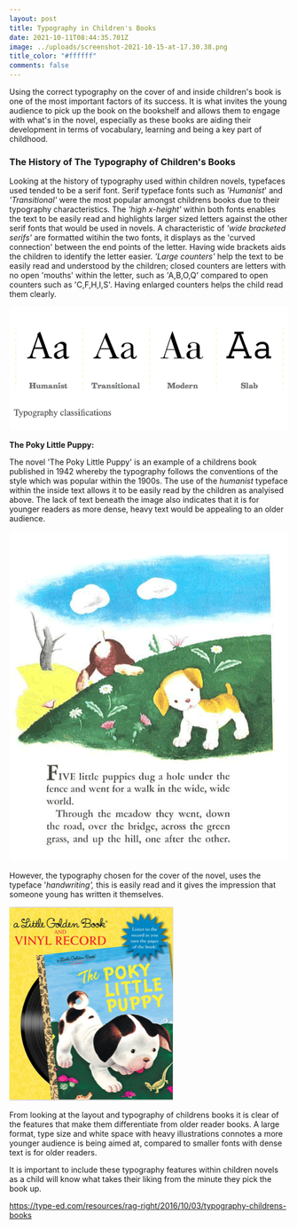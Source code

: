 ```yaml
---
layout: post
title: Typography in Children's Books
date: 2021-10-11T08:44:35.701Z
image: ../uploads/screenshot-2021-10-15-at-17.30.38.png
title_color: "#ffffff"
comments: false
---
```

Using the correct typography on the cover of and inside children's book is one of the most important factors of its success. It is what invites the young audience to pick up the book on the bookshelf and allows them to engage with what's in the novel, especially as these books are aiding their development in terms of vocabulary, learning and being a key part of childhood.

### The History of The Typography of Children's Books 

Looking at the history of typography used within children novels, typefaces used tended to be a serif font. Serif typeface fonts such as *'Humanist*' and *'Transitional'* were the most popular amongst childrens books due to their typography characteristics. The *'high x-height'* within both fonts enables the text to be easily read and highlights larger sized letters against the other serif fonts that would be used in novels. A characteristic of *'wide bracketed serifs'* are formatted witihin the two fonts, it displays as the 'curved connection' between the end points of the letter. Having wide brackets aids the children to identify the letter easier. *'Large counters'* help the text to be easily read and understood by the children; closed counters are letters with no open 'mouths' within the letter, such as 'A,B,O,Q' compared to open counters such as 'C,F,H,I,S'. Having enlarged counters helps the child read them clearly. 

![The serif typeface was popular within children's books in the 1900s due to its easy legibility.](../uploads/screenshot-2021-10-15-at-13.02.29.png)

**The Poky Little Puppy:** 

The novel 'The Poky Little Puppy' is an example of a childrens book published in 1942 whereby the typography follows the conventions of the style which was popular within the 1900s. The use of the *humanist* typeface within the inside text allows it to be easily read by the children as analyised above. The lack of text beneath the image also indicates that it is for younger readers as more dense, heavy text would be appealing to an older audience. 

![The typeface 'Humanist' is used within the contents of the 1942 book 'The Poky Little Puppy'.](../uploads/screenshot-2021-10-15-at-15.56.25.png)

However, the typography chosen for the cover of the novel, uses the typeface '*handwriting',* this is easily read and it gives the impression that someone young has written it themselves. 

![The typography of the heading is the typeface 'handwriting' ](../uploads/screenshot-2021-10-15-at-17.15.13.png)

From looking at the layout and typography of childrens books it is clear of the features that make them differentiate from older reader books. A large format, type size and white space with heavy illustrations connotes a more younger audience is being aimed at, compared to smaller fonts with dense text is for older readers. 

It is important to include these typography features within children novels as a child will know what takes their liking from the minute they pick the book up.



<https://type-ed.com/resources/rag-right/2016/10/03/typography-childrens-books>